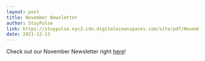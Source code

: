 ```yaml
---
layout: post
title: November Newsletter
author: StuyPulse
link: https://stuypulse.nyc3.cdn.digitaloceanspaces.com/site/pdf/November%20Newsletter%202021.pdf
date: 2021-12-13
---
```

Check out our November Newsletter right [here](https://stuypulse.nyc3.cdn.digitaloceanspaces.com/site/pdf/November%20Newsletter%202021.pdf)!
